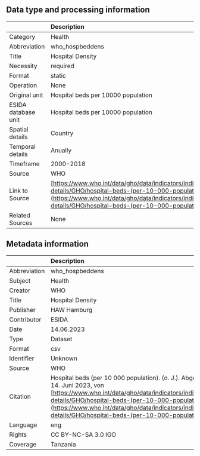 ## Data type and processing information 

|                     | Description                                                                                                                                                                                                          |
|:--------------------|:---------------------------------------------------------------------------------------------------------------------------------------------------------------------------------------------------------------------|
| Category            | Health                                                                                                                                                                                                               |
| Abbreviation        | who_hospbeddens                                                                                                                                                                                                      |
| Title               | Hospital Density                                                                                                                                                                                                     |
| Necessity           | required                                                                                                                                                                                                             |
| Format              | static                                                                                                                                                                                                               |
| Operation           | None                                                                                                                                                                                                                 |
| Original unit       | Hospital beds per 10000 population                                                                                                                                                                                   |
| ESIDA database unit | Hospital beds per 10000 population                                                                                                                                                                                   |
| Spatial details     | Country                                                                                                                                                                                                              |
| Temporal details    | Anually                                                                                                                                                                                                              |
| Timeframe           | 2000-2018                                                                                                                                                                                                            |
| Source              | WHO                                                                                                                                                                                                                  |
| Link to Source      | [https://www.who.int/data/gho/data/indicators/indicator-details/GHO/hospital-beds-(per-10-000-population)](https://www.who.int/data/gho/data/indicators/indicator-details/GHO/hospital-beds-(per-10-000-population)) |
| Related Sources     | None                                                                                                                                                                                                                 |

## Metadata information 

|              | Description                                                                                                                                                                                                                                                                                       |
|:-------------|:--------------------------------------------------------------------------------------------------------------------------------------------------------------------------------------------------------------------------------------------------------------------------------------------------|
| Abbreviation | who_hospbeddens                                                                                                                                                                                                                                                                                   |
| Subject      | Health                                                                                                                                                                                                                                                                                            |
| Creator      | WHO                                                                                                                                                                                                                                                                                               |
| Title        | Hospital Density                                                                                                                                                                                                                                                                                  |
| Publisher    | HAW Hamburg                                                                                                                                                                                                                                                                                       |
| Contributor  | ESIDA                                                                                                                                                                                                                                                                                             |
| Date         | 14.06.2023                                                                                                                                                                                                                                                                                        |
| Type         | Dataset                                                                                                                                                                                                                                                                                           |
| Format       | csv                                                                                                                                                                                                                                                                                               |
| Identifier   | Unknown                                                                                                                                                                                                                                                                                           |
| Source       | WHO                                                                                                                                                                                                                                                                                               |
| Citation     | Hospital beds (per 10 000 population). (o. J.). Abgerufen 14. Juni 2023, von [https://www.who.int/data/gho/data/indicators/indicator-details/GHO/hospital-beds-(per-10-000-population)](https://www.who.int/data/gho/data/indicators/indicator-details/GHO/hospital-beds-(per-10-000-population)) |
| Language     | eng                                                                                                                                                                                                                                                                                               |
| Rights       | CC BY-NC-SA 3.0 IGO                                                                                                                                                                                                                                                                               |
| Coverage     | Tanzania                                                                                                                                                                                                                                                                                          |